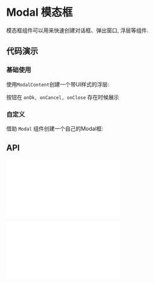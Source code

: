# Modal 模态框

模态框组件可以用来快速创建对话框、弹出窗口, 浮层等组件.

## 代码演示

### 基础使用

使用`ModalContent`创建一个带UI样式的浮层:

按钮在 `onOk, onCancel, onClose` 存在时候展示

<code src="../../packages/wonder-ui/src/Modal/demo/demo1.tsx"></code>


### 自定义

借助 `Modal` 组件创建一个自己的Modal框:

<code src="../../packages/wonder-ui/src/Modal/demo/demo2.tsx"></code>

## API

<embed src="../../packages/wonder-ui/src/Modal/index.md"></embed>

<embed src="../../packages/wonder-ui/src/ModalContent/index.md"></embed>
